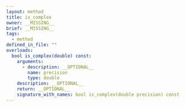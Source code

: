 ```yaml
---
layout: method
title: is_complex
owner: __MISSING__
brief: __MISSING__
tags:
  - method
defined_in_file: ""
overloads:
  bool is_complex(double) const:
    arguments:
      - description: __OPTIONAL__
        name: precision
        type: double
    description: __OPTIONAL__
    return: __OPTIONAL__
    signature_with_names: bool is_complex(double precision) const
---
```

